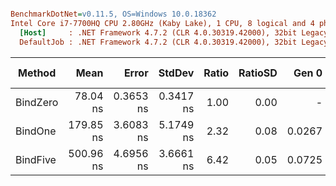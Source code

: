 ``` ini

BenchmarkDotNet=v0.11.5, OS=Windows 10.0.18362
Intel Core i7-7700HQ CPU 2.80GHz (Kaby Lake), 1 CPU, 8 logical and 4 physical cores
  [Host]     : .NET Framework 4.7.2 (CLR 4.0.30319.42000), 32bit LegacyJIT-v4.8.4010.0
  DefaultJob : .NET Framework 4.7.2 (CLR 4.0.30319.42000), 32bit LegacyJIT-v4.8.4010.0


```
|   Method |      Mean |     Error |    StdDev | Ratio | RatioSD |  Gen 0 | Gen 1 | Gen 2 | Allocated |
|--------- |----------:|----------:|----------:|------:|--------:|-------:|------:|------:|----------:|
| BindZero |  78.04 ns | 0.3653 ns | 0.3417 ns |  1.00 |    0.00 |      - |     - |     - |         - |
|  BindOne | 179.85 ns | 3.6083 ns | 5.1749 ns |  2.32 |    0.08 | 0.0267 |     - |     - |      84 B |
| BindFive | 500.96 ns | 4.6956 ns | 3.6661 ns |  6.42 |    0.05 | 0.0725 |     - |     - |     228 B |
